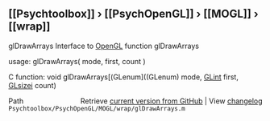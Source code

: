 ## [[Psychtoolbox]] &#8250; [[PsychOpenGL]] &#8250; [[MOGL]] &#8250; [[wrap]]

glDrawArrays  Interface to [OpenGL](OpenGL) function glDrawArrays  
  
usage:  glDrawArrays( mode, first, count )  
  
C function:  void glDrawArrays[(GLenum]((GLenum) mode, [GLint](GLint) first, [GLsizei](GLsizei) count)  




<div class="code_header" style="text-align:right;">
  <span style="float:left;">Path&nbsp;&nbsp;</span> <span class="counter">Retrieve <a href=
  "https://raw.github.com/Psychtoolbox-3/Psychtoolbox-3/beta/Psychtoolbox/PsychOpenGL/MOGL/wrap/glDrawArrays.m">current version from GitHub</a> | View <a href=
  "https://github.com/Psychtoolbox-3/Psychtoolbox-3/commits/beta/Psychtoolbox/PsychOpenGL/MOGL/wrap/glDrawArrays.m">changelog</a></span>
</div>
<div class="code">
  <code>Psychtoolbox/PsychOpenGL/MOGL/wrap/glDrawArrays.m</code>
</div>

